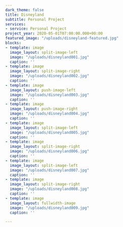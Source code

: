 ```yaml
---
dark_theme: false
title: Disneyland
subtitle: Personal Project
services:
- service: Personal Project
project_year: 2020-05-01T07:00:00.000+00:00
featured_image: "/uploads/disneyland-featured.jpg"
blocks:
- template: image
  image_layout: split-image-left
  image: "/uploads/disneyland001.jpg"
  caption: ''
- template: image
  image_layout: split-image-right
  image: "/uploads/disneyland002.jpg"
  caption: ''
- template: image
  image_layout: push-image-left
  image: "/uploads/disneyland003.jpg"
  caption: ''
- template: image
  image_layout: push-image-right
  image: "/uploads/disneyland004.jpg"
  caption: ''
- template: image
  image_layout: split-image-left
  image: "/uploads/disneyland005.jpg"
  caption: ''
- template: image
  image_layout: split-image-right
  image: "/uploads/disneyland006.jpg"
  caption: ''
- template: image
  image_layout: split-image-left
  image: "/uploads/disneyland007.jpg"
  caption: ''
- template: image
  image_layout: split-image-right
  image: "/uploads/disneyland008.jpg"
  caption: ''
- template: image
  image_layout: fullwidth-image
  image: "/uploads/disneyland009.jpg"
  caption: ''

---
```

